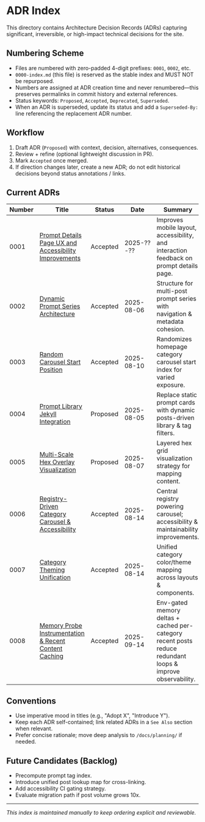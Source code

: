 # ADR Index

This directory contains Architecture Decision Records (ADRs) capturing significant, irreversible, or high-impact technical decisions for the site.

## Numbering Scheme

- Files are numbered with zero-padded 4-digit prefixes: `0001`, `0002`, etc.
- `0000-index.md` (this file) is reserved as the stable index and MUST NOT be repurposed.
- Numbers are assigned at ADR creation time and never renumbered—this preserves permalinks in commit history and external references.
- Status keywords: `Proposed`, `Accepted`, `Deprecated`, `Superseded`.
- When an ADR is superseded, update its status and add a `Superseded-By:` line referencing the replacement ADR number.

## Workflow

1. Draft ADR (`Proposed`) with context, decision, alternatives, consequences.
2. Review + refine (optional lightweight discussion in PR).
3. Mark `Accepted` once merged.
4. If direction changes later, create a new ADR; do not edit historical decisions beyond status annotations / links.

## Current ADRs

| Number | Title | Status | Date | Summary |
|--------|-------|--------|------|---------|
| 0001 | [Prompt Details Page UX and Accessibility Improvements](0001-prompt-details-page-ux-improvements.md) | Accepted | 2025-??-?? | Improves mobile layout, accessibility, and interaction feedback on prompt details page. |
| 0002 | [Dynamic Prompt Series Architecture](0002-dynamic-prompt-series-architecture.md) | Accepted | 2025-08-06 | Structure for multi-post prompt series with navigation & metadata cohesion. |
| 0003 | [Random Carousel Start Position](0003-random-carousel-start-position.md) | Accepted | 2025-08-10 | Randomizes homepage category carousel start index for varied exposure. |
| 0004 | [Prompt Library Jekyll Integration](0004-prompt-library-integration.md) | Proposed | 2025-08-05 | Replace static prompt cards with dynamic posts-driven library & tag filters. |
| 0005 | [Multi-Scale Hex Overlay Visualization](0005-multi-scale-hex-overlay.md) | Proposed | 2025-08-07 | Layered hex grid visualization strategy for mapping content. |
| 0006 | [Registry-Driven Category Carousel & Accessibility](0006-carousel-registry-driven-accessibility.md) | Accepted | 2025-08-14 | Central registry powering carousel; accessibility & maintainability improvements. |
| 0007 | [Category Theming Unification](0007-category-theming-unification.md) | Accepted | 2025-08-14 | Unified category color/theme mapping across layouts & components. |
| 0008 | [Memory Probe Instrumentation & Recent Content Caching](0008-memory-probe-and-caching.md) | Accepted | 2025-09-14 | Env-gated memory deltas + cached per-category recent posts reduce redundant loops & improve observability. |


## Conventions

- Use imperative mood in titles (e.g., "Adopt X", "Introduce Y").
- Keep each ADR self-contained; link related ADRs in a `See Also` section when relevant.
- Prefer concise rationale; move deep analysis to `/docs/planning/` if needed.

## Future Candidates (Backlog)

- Precompute prompt tag index.
- Introduce unified post lookup map for cross-linking.
- Add accessibility CI gating strategy.
- Evaluate migration path if post volume grows 10x.

---
_This index is maintained manually to keep ordering explicit and reviewable._
